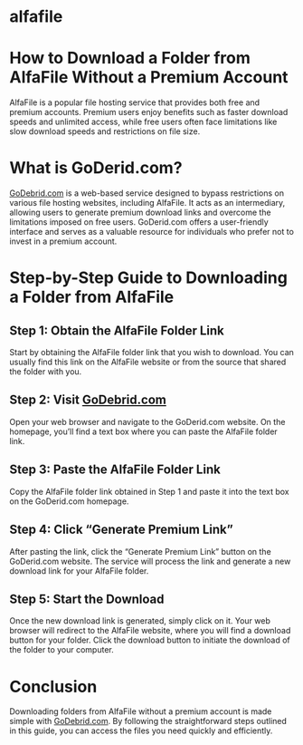 # alfafile
# How to Download a Folder from AlfaFile Without a Premium Account

AlfaFile is a popular file hosting service that provides both free and premium accounts. Premium users enjoy benefits such as faster download speeds and unlimited access, while free users often face limitations like slow download speeds and restrictions on file size.

# What is GoDerid.com?

[GoDebrid.com](https://godebrid.com/) is a web-based service designed to bypass restrictions on various file hosting websites, including AlfaFile. It acts as an intermediary, allowing users to generate premium download links and overcome the limitations imposed on free users. GoDerid.com offers a user-friendly interface and serves as a valuable resource for individuals who prefer not to invest in a premium account.

# Step-by-Step Guide to Downloading a Folder from AlfaFile

## Step 1: Obtain the AlfaFile Folder Link

Start by obtaining the AlfaFile folder link that you wish to download. You can usually find this link on the AlfaFile website or from the source that shared the folder with you.

## Step 2: Visit [GoDebrid.com](https://godebrid.com/)

Open your web browser and navigate to the GoDerid.com website. On the homepage, you’ll find a text box where you can paste the AlfaFile folder link.

## Step 3: Paste the AlfaFile Folder Link

Copy the AlfaFile folder link obtained in Step 1 and paste it into the text box on the GoDerid.com homepage.

## Step 4: Click “Generate Premium Link”

After pasting the link, click the “Generate Premium Link” button on the GoDerid.com website. The service will process the link and generate a new download link for your AlfaFile folder.

## Step 5: Start the Download

Once the new download link is generated, simply click on it. Your web browser will redirect to the AlfaFile website, where you will find a download button for your folder. Click the download button to initiate the download of the folder to your computer.

# Conclusion

Downloading folders from AlfaFile without a premium account is made simple with [GoDebrid.com](https://godebrid.com/). By following the straightforward steps outlined in this guide, you can access the files you need quickly and efficiently.
